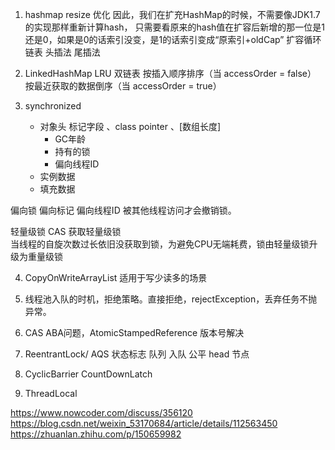 1. hashmap resize 优化
   因此，我们在扩充HashMap的时候，不需要像JDK1.7的实现那样重新计算hash，
   只需要看原来的hash值在扩容后新增的那一位是1还是0，如果是0的话索引没变，是1的话索引变成“原索引+oldCap” 
   扩容循环链表 头插法 尾插法
2. LinkedHashMap
    LRU 双链表
   按插入顺序排序（当 accessOrder = false） 按最近获取的数据倒序（当 accessOrder = true）
   
3. synchronized
    - 对象头 标记字段 、class pointer 、[数组长度]
        - GC年龄
        - 持有的锁
        - 偏向线程ID
    - 实例数据
    - 填充数据
    
 偏向锁  偏向标记 偏向线程ID 被其他线程访问才会撤销锁。

 轻量级锁   CAS 获取轻量级锁  
 当线程的自旋次数过长依旧没获取到锁，为避免CPU无端耗费，锁由轻量级锁升级为重量级锁
   
4. CopyOnWriteArrayList
 适用于写少读多的场景
   
5. 线程池入队的时机，拒绝策略。直接拒绝，rejectException，丢弃任务不抛异常。
6. CAS ABA问题，AtomicStampedReference 版本号解决
7. ReentrantLock/ AQS
 状态标志 队列 入队 公平 head 节点
   
8. CyclicBarrier CountDownLatch
9. ThreadLocal

https://www.nowcoder.com/discuss/356120
https://blog.csdn.net/weixin_53170684/article/details/112563450
https://zhuanlan.zhihu.com/p/150659982